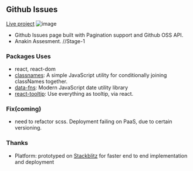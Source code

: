 ## Github Issues

[Live project](https://github-issues.stackblitz.io)
![image](https://user-images.githubusercontent.com/68610608/183261986-fb3078f7-3941-48ec-b3ca-fd02ef2e40b5.png)


- Github Issues page built with Pagination support and Github OSS API.
- Anakin Assesment. //Stage-1

### Packages Uses

- react, react-dom
- [classnames](https://www.npmjs.com/package/classnames): A simple JavaScript utility for conditionally joining classNames together.
- [data-fns](https://date-fns.org/): Modern JavaScript date utility library
- [react-tooltip](https://www.npmjs.com/package/react-tooltip): Use everything as tooltip, via react.


### Fix(coming)
- need to refactor scss. Deployment failing on PaaS, due to certain versioning.

### Thanks

- Platform: prototyped on [Stackblitz]() for faster end to end implementation and deployment
